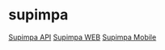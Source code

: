 # supimpa

<a href="https://github.com/gmcotta/supimpa-api">Supimpa API</a>
<a href="https://github.com/gmcotta/supimpa-web">Supimpa WEB</a>
<a href="https://github.com/gmcotta/supimpa-mobile">Supimpa Mobile</a>
